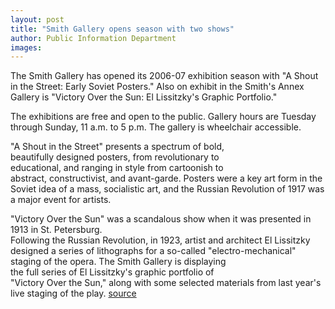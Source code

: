 ```yaml
---
layout: post
title: "Smith Gallery opens season with two shows"
author: Public Information Department
images:
---
```


The Smith Gallery has opened its 2006-07 exhibition season with "A Shout in the Street: Early Soviet Posters." Also on exhibit in the Smith's Annex Gallery is "Victory Over the Sun: El Lissitzky's Graphic Portfolio."

The exhibitions are free and open to the public. Gallery hours are Tuesday through Sunday, 11 a.m. to 5 p.m. The gallery is wheelchair accessible.

"A Shout in the Street" presents a spectrum of bold,  
beautifully designed posters, from revolutionary to  
educational, and ranging in style from cartoonish to  
abstract, constructivist, and avant-garde. Posters were a key art form in the Soviet idea of a mass, socialistic art, and the Russian Revolution of 1917 was a major event for artists.

"Victory Over the Sun" was a scandalous show when it was presented in 1913 in St. Petersburg.   
Following the Russian Revolution, in 1923, artist and architect El Lissitzky designed a series of lithographs for a so-called "electro-mechanical" staging of the opera. The Smith Gallery is displaying  
the full series of El Lissitzky's graphic portfolio of  
"Victory Over the Sun," along with some selected materials from last year's live staging of the play.
[source](http://www1.ucsc.edu/currents/06-07/10-02/brief-show.asp "Permalink to brief-show")
